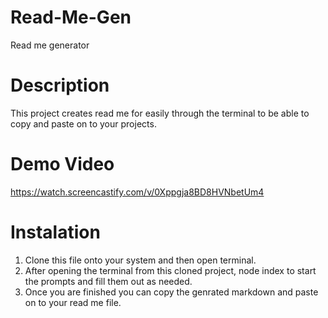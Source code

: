 # Read-Me-Gen
Read me generator
# Description
This project creates read me for easily through the terminal to be able to copy and paste on to your projects.

# Demo Video
https://watch.screencastify.com/v/0Xppgja8BD8HVNbetUm4

# Instalation
1. Clone this file onto your system and then open terminal. 
2. After opening the terminal from this cloned project, node index to start the prompts and fill them out as needed. 
3. Once you are finished you can copy the genrated markdown and paste on to your read me file.
